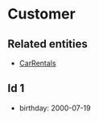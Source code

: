 # Customer

## Related entities

- [CarRentals](../../car/rental/CarRentalFixture.md)

## Id 1

- birthday: 2000-07-19